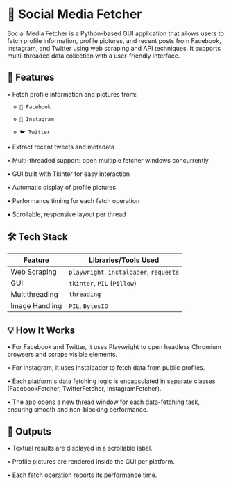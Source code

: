 # 📱 Social Media Fetcher
Social Media Fetcher is a Python-based GUI application that allows users to fetch profile information, profile pictures, and recent posts from Facebook, Instagram, and Twitter using web scraping and API techniques. It supports multi-threaded data collection with a user-friendly interface.
## 🚀 Features
•	Fetch profile information and pictures from:

      o	📘 Facebook
      
      o	📸 Instagram
      
      o	🐦 Twitter

•	Extract recent tweets and metadata

•	Multi-threaded support: open multiple fetcher windows concurrently

•	GUI built with Tkinter for easy interaction

•	Automatic display of profile pictures

•	Performance timing for each fetch operation

•	Scrollable, responsive layout per thread

## 🛠️ Tech Stack
| Feature        | Libraries/Tools Used                    |
| -------------- | --------------------------------------- |
| Web Scraping   | `playwright`, `instaloader`, `requests` |
| GUI            | `tkinter`, `PIL` (`Pillow`)             |
| Multithreading | `threading`                             |
| Image Handling | `PIL`, `BytesIO`                        |
## 💡 How It Works
•	For Facebook and Twitter, it uses Playwright to open headless Chromium browsers and scrape visible elements.

•	For Instagram, it uses Instaloader to fetch data from public profiles.

•	Each platform's data fetching logic is encapsulated in separate classes (FacebookFetcher, TwitterFetcher, InstagramFetcher).

•	The app opens a new thread window for each data-fetching task, ensuring smooth and non-blocking performance.
## 📂 Outputs
•	Textual results are displayed in a scrollable label.

•	Profile pictures are rendered inside the GUI per platform.

•	Each fetch operation reports its performance time.

